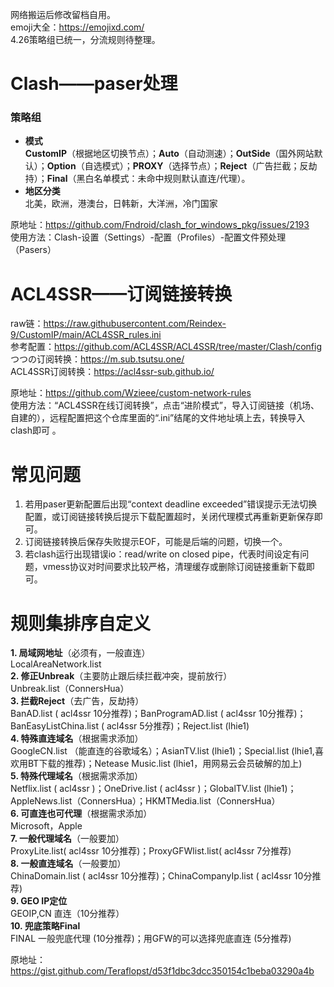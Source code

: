 网络搬运后修改留档自用。  
emoji大全：https://emojixd.com/  
4.26策略组已统一，分流规则待整理。  
# Clash——paser处理  
### 策略组
- **模式**  
**CustomIP**（根据地区切换节点）；**Auto**（自动测速）；**OutSide**（国外网站默认）；**Option**（自选模式）；**PROXY**（选择节点）；**Reject**（广告拦截；反劫持）；**Final**（黑白名单模式：未命中规则默认直连/代理）。  
- **地区分类**  
北美，欧洲，港澳台，日韩新，大洋洲，冷门国家  
  
原地址：https://github.com/Fndroid/clash_for_windows_pkg/issues/2193  
使用方法：Clash-设置（Settings）-配置（Profiles）-配置文件预处理（Pasers）  

# ACL4SSR——订阅链接转换  
raw链：https://raw.githubusercontent.com/Reindex-9/CustomIP/main/ACL4SSR_rules.ini  
参考配置：https://github.com/ACL4SSR/ACL4SSR/tree/master/Clash/config  
つつの订阅转换：https://m.sub.tsutsu.one/  
ACL4SSR订阅转换：https://acl4ssr-sub.github.io/  
  
原地址：https://github.com/Wzieee/custom-network-rules  
使用方法：“ACL4SSR在线订阅转换”，点击“进阶模式”，导入订阅链接（机场、自建的），远程配置把这个仓库里面的“.ini”结尾的文件地址填上去，转换导入clash即可
。  

# 常见问题  
1. 若用paser更新配置后出现“context deadline exceeded”错误提示无法切换配置，或订阅链接转换后提示下载配置超时，关闭代理模式再重新更新保存即可。  
2. 订阅链接转换后保存失败提示EOF，可能是后端的问题，切换一个。
3. 若clash运行出现错误io：read/write on closed pipe，代表时间设定有问题，vmess协议对时间要求比较严格，清理缓存或删除订阅链接重新下载即可。

# 规则集排序自定义  
**1. 局域网地址**（必须有，一般直连）  
LocalAreaNetwork.list  
**2. 修正Unbreak**（主要防止跟后续拦截冲突，提前放行）  
Unbreak.list（ConnersHua）  
**3. 拦截Reject**（去广告，反劫持）  
BanAD.list ( acl4ssr 10分推荐)；BanProgramAD.list ( acl4ssr 10分推荐)；BanEasyListChina.list ( acl4ssr 5分推荐)；Reject.list (lhie1)  
**4. 特殊直连域名**（根据需求添加）  
GoogleCN.list （能直连的谷歌域名）；AsianTV.list (lhie1)；Special.list (lhie1,喜欢用BT下载的推荐)；Netease Music.list (lhie1，用网易云会员破解的加上)  
**5. 特殊代理域名**（根据需求添加）  
Netflix.list ( acl4ssr )；OneDrive.list ( acl4ssr )；GlobalTV.list (lhie1)；AppleNews.list（ConnersHua）；HKMTMedia.list（ConnersHua）  
**6. 可直连也可代理**（根据需求添加）  
Microsoft，Apple  
**7. 一般代理域名**（一般要加）  
ProxyLite.list( acl4ssr 10分推荐)；ProxyGFWlist.list( acl4ssr 7分推荐)  
**8. 一般直连域名**（一般要加）  
ChinaDomain.list ( acl4ssr 10分推荐)；ChinaCompanyIp.list ( acl4ssr 10分推荐)  
**9. GEO IP定位**  
GEOIP,CN 直连（10分推荐）  
**10. 兜底策略Final**  
FINAL 一般兜底代理 (10分推荐)；用GFW的可以选择兜底直连 (5分推荐)  
  
原地址：https://gist.github.com/Teraflopst/d53f1dbc3dcc350154c1beba03290a4b  
